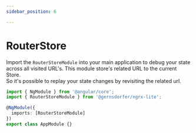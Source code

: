 ```yaml
---
sidebar_position: 6

---
```


# RouterStore

Import the `RouterStoreModule` into your main application to debug your state across all visited URL's. This module
store's related URL to the current Store.  
So it's possible to replay your state changes by revisiting the related url.

```ts title="app.module.ts"
import { NgModule } from '@angular/core';
import { RouterStoreModule } from '@gernsdorfer/ngrx-lite';

@NgModule({
  imports: [RouterStoreModule]
})
export class AppModule {}

```

